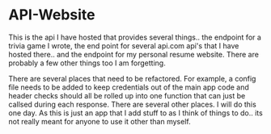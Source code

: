 # API-Website

This is the api I have hosted that provides several things.. the endpoint for a trivia game I wrote, the end point for several api.com api's that I have hosted there.. and the endpoint for my personal resume website. There are probably a few other things too I am forgetting. 

There are several places that need to be refactored. For example, a config file needs to be added to keep credentials out of the main app code and header checks should all be rolled up into one function that can just be callsed during each response. There are several other places. I will do this one day. As this is just an app that I add stuff to as I think of things to do.. its not really meant for anyone to use it other than myself. 
